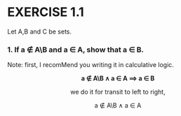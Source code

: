 # EXERCISE 1.1
Let A,B and C be sets.
###  1.  If a ∉ A\B and a ∈ A, show that a ∈ B.
Note: first, I recomMend you writing it in calculative logic.
<div align="center">
  
**a ∉ A\B ∧ a ∈ A ⟹ a ∈ B**<br>

we do it for transit to left to right,

a ∉ A\B ∧ a ∈ A

</div>
